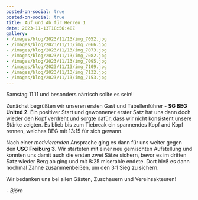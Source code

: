 ```yaml
---
posted-on-social: true
posted-on-social: true
title: Auf und Ab für Herren 1
date: 2023-11-13T18:56:48Z
gallery:
- /images/blog/2023/11/13/img_7052.jpg
- /images/blog/2023/11/13/img_7066.jpg
- /images/blog/2023/11/13/img_7073.jpg
- /images/blog/2023/11/13/img_7082.jpg
- /images/blog/2023/11/13/img_7095.jpg
- /images/blog/2023/11/13/img_7109.jpg
- /images/blog/2023/11/13/img_7132.jpg
- /images/blog/2023/11/13/img_7153.jpg
---
```

Samstag 11.11 und besonders närrisch sollte es sein!  
  
Zunächst begrüßten wir unseren ersten Gast und Tabellenführer - **SG BEG
United 2**. Ein positiver Start und gewonnener erster Satz hat uns dann
doch wieder den Kopf verdreht und sorgte dafür, dass wir nicht
konsistent unsere Stärke zeigten. Es blieb bis zum Tiebreak ein
spannendes Kopf and Kopf rennen, welches BEG mit 13:15 für sich
gewann.  
  
Nach einer *motivierenden* Ansprache ging es dann für uns weiter gegen
den **USC Freiburg 3**. Wir starteten mit einer neu gemischten
Aufstellung und konnten uns damit auch die ersten zwei Sätze sichern,
bevor es im dritten Satz wieder Berg ab ging und mit 8:25 miserable
endete. Dort hieß es dann nochmal Zähne zusammenbeißen, um den 3:1 Sieg
zu sichern.  
  
Wir bedanken uns bei allen Gästen, Zuschauern und Vereinsakteuren!  
  
  
*- Björn*